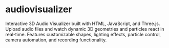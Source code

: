# audiovisualizer
Interactive 3D Audio Visualizer built with HTML, JavaScript, and Three.js. Upload audio files and watch dynamic 3D geometries and particles react in real-time. Features customizable shapes, lighting effects, particle control, camera automation, and recording functionality.

